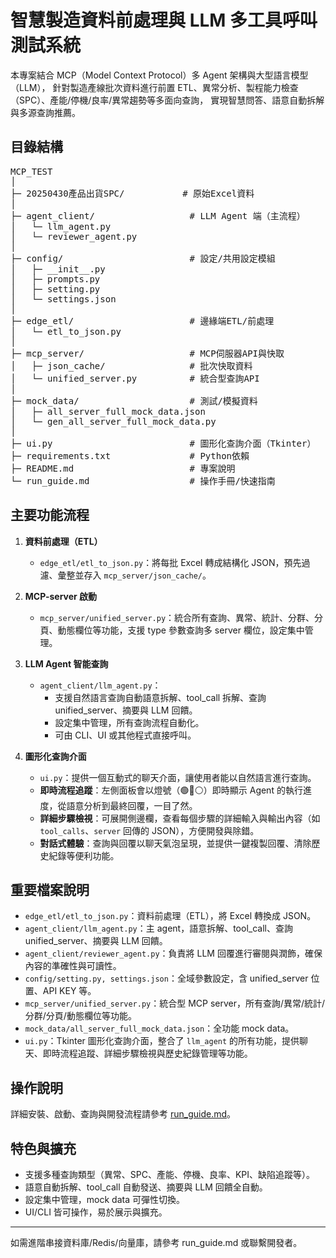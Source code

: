 # 智慧製造資料前處理與 LLM 多工具呼叫測試系統

本專案結合 MCP（Model Context Protocol）多 Agent 架構與大型語言模型（LLM），
針對製造產線批次資料進行前置 ETL、異常分析、製程能力檢查（SPC）、產能/停機/良率/異常趨勢等多面向查詢，
實現智慧問答、語意自動拆解與多源查詢推薦。

## 目錄結構
<pre>
MCP_TEST
│
├─ 20250430產品出貨SPC/           # 原始Excel資料
│
├─ agent_client/                  # LLM Agent 端（主流程）
│   └─ llm_agent.py
│   └─ reviewer_agent.py
│
├─ config/                        # 設定/共用設定模組
│   ├─ __init__.py
│   ├─ prompts.py
│   ├─ setting.py
│   └─ settings.json
│
├─ edge_etl/                      # 邊緣端ETL/前處理
│   └─ etl_to_json.py
│
├─ mcp_server/                    # MCP伺服器API與快取
│   ├─ json_cache/                # 批次快取資料
│   └─ unified_server.py          # 統合型查詢API
│
├─ mock_data/                     # 測試/模擬資料
│   ├─ all_server_full_mock_data.json
│   └─ gen_all_server_full_mock_data.py
│
├─ ui.py                          # 圖形化查詢介面（Tkinter）
├─ requirements.txt               # Python依賴
├─ README.md                      # 專案說明
└─ run_guide.md                   # 操作手冊/快速指南
</pre>

## 主要功能流程

1. **資料前處理（ETL）**
   - `edge_etl/etl_to_json.py`：將每批 Excel 轉成結構化 JSON，預先過濾、彙整並存入 `mcp_server/json_cache/`。

2. **MCP-server 啟動**
   - `mcp_server/unified_server.py`：統合所有查詢、異常、統計、分群、分頁、動態欄位等功能，支援 type 參數查詢多 server 欄位，設定集中管理。

3. **LLM Agent 智能查詢**
   - `agent_client/llm_agent.py`：
     - 支援自然語言查詢自動語意拆解、tool_call 拆解、查詢 unified_server、摘要與 LLM 回饋。
     - 設定集中管理，所有查詢流程自動化。
     - 可由 CLI、UI 或其他程式直接呼叫。

4. **圖形化查詢介面**
   - `ui.py`：提供一個互動式的聊天介面，讓使用者能以自然語言進行查詢。
   - **即時流程追蹤**：左側面板會以燈號（🟢🔵⚪）即時顯示 Agent 的執行進度，從語意分析到最終回覆，一目了然。
   - **詳細步驟檢視**：可展開側邊欄，查看每個步驟的詳細輸入與輸出內容（如 `tool_calls`、`server` 回傳的 JSON），方便開發與除錯。
   - **對話式體驗**：查詢與回覆以聊天氣泡呈現，並提供一鍵複製回覆、清除歷史紀錄等便利功能。

## 重要檔案說明

- `edge_etl/etl_to_json.py`：資料前處理（ETL），將 Excel 轉換成 JSON。
- `agent_client/llm_agent.py`：主 agent，語意拆解、tool_call、查詢 unified_server、摘要與 LLM 回饋。
- `agent_client/reviewer_agent.py`：負責將 LLM 回覆進行審閱與潤飾，確保內容的準確性與可讀性。
- `config/setting.py, settings.json`：全域參數設定，含 unified_server 位置、API KEY 等。
- `mcp_server/unified_server.py`：統合型 MCP server，所有查詢/異常/統計/分群/分頁/動態欄位等功能。
- `mock_data/all_server_full_mock_data.json`：全功能 mock data。
- `ui.py`：Tkinter 圖形化查詢介面，整合了 `llm_agent` 的所有功能，提供聊天、即時流程追蹤、詳細步驟檢視與歷史紀錄管理等功能。

## 操作說明
詳細安裝、啟動、查詢與開發流程請參考 [run_guide.md](run_guide.md)。

## 特色與擴充
- 支援多種查詢類型（異常、SPC、產能、停機、良率、KPI、缺陷追蹤等）。
- 語意自動拆解、tool_call 自動發送、摘要與 LLM 回饋全自動。
- 設定集中管理，mock data 可彈性切換。
- UI/CLI 皆可操作，易於展示與擴充。

---
如需進階串接資料庫/Redis/向量庫，請參考 run_guide.md 或聯繫開發者。